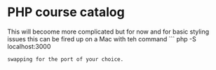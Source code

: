 # PHP course catalog

This will becoome more complicated but for now and for basic styling issues this can be fired up on a Mac with teh command ```
php -S localhost:3000
```
swapping for the port of your choice. 